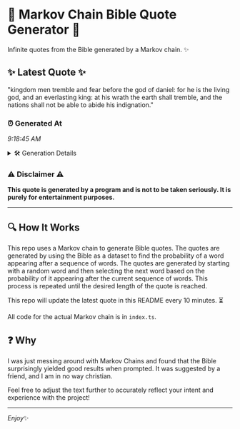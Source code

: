 # 📖 Markov Chain Bible Quote Generator 📖

Infinite quotes from the Bible generated by a Markov chain. ✨

## ✨ Latest Quote ✨
"kingdom men tremble and fear before the god of daniel: for he is the living god, and an everlasting king: at his wrath the earth shall tremble, and the nations shall not be able to abide his indignation."

### ⏰ Generated At
*9:18:45 AM*

<details>
    <summary>🛠️ Generation Details</summary>
    <p>
        <strong>🌱 Seed:</strong> kingdom<br>
        <strong>🔄 Iterations:</strong> 37<br>
        <strong>📜 Context History:</strong><br>[ kingdom ]: men<br>[ kingdom, men ]: tremble<br>[ kingdom, men, tremble ]: and<br>[ kingdom, men, tremble, and ]: fear<br>[ kingdom, men, tremble, and, fear ]: before<br>[ kingdom, men, tremble, and, fear, before ]: the<br>[ men, tremble, and, fear, before, the ]: god<br>[ tremble, and, fear, before, the, god ]: of<br>[ and, fear, before, the, god, of ]: daniel:<br>[ fear, before, the, god, of, daniel: ]: for<br>[ before, the, god, of, daniel:, for ]: he<br>[ the, god, of, daniel:, for, he ]: is<br>[ god, of, daniel:, for, he, is ]: the<br>[ of, daniel:, for, he, is, the ]: living<br>[ daniel:, for, he, is, the, living ]: god,<br>[ for, he, is, the, living, god, ]: and<br>[ he, is, the, living, god,, and ]: an<br>[ is, the, living, god,, and, an ]: everlasting<br>[ the, living, god,, and, an, everlasting ]: king:<br>[ living, god,, and, an, everlasting, king: ]: at<br>[ god,, and, an, everlasting, king:, at ]: his<br>[ and, an, everlasting, king:, at, his ]: wrath<br>[ an, everlasting, king:, at, his, wrath ]: the<br>[ everlasting, king:, at, his, wrath, the ]: earth<br>[ king:, at, his, wrath, the, earth ]: shall<br>[ at, his, wrath, the, earth, shall ]: tremble,<br>[ his, wrath, the, earth, shall, tremble, ]: and<br>[ wrath, the, earth, shall, tremble,, and ]: the<br>[ the, earth, shall, tremble,, and, the ]: nations<br>[ earth, shall, tremble,, and, the, nations ]: shall<br>[ shall, tremble,, and, the, nations, shall ]: not<br>[ tremble,, and, the, nations, shall, not ]: be<br>[ and, the, nations, shall, not, be ]: able<br>[ the, nations, shall, not, be, able ]: to<br>[ nations, shall, not, be, able, to ]: abide<br>[ shall, not, be, able, to, abide ]: his<br>[ not, be, able, to, abide, his ]: indignation.<br>
    </p>
</details>

### ⚠️ Disclaimer ⚠️
**This quote is generated by a program and is not to be taken seriously. It is purely for entertainment purposes.**

---

## 🔍 How It Works

This repo uses a Markov chain to generate Bible quotes. The quotes are generated by using the Bible as a dataset to find the probability of a word appearing after a sequence of words. The quotes are generated by starting with a random word and then selecting the next word based on the probability of it appearing after the current sequence of words. This process is repeated until the desired length of the quote is reached.

This repo will update the latest quote in this README every 10 minutes. ⏳

All code for the actual Markov chain is in `index.ts`.

## ❓ Why

I was just messing around with Markov Chains and found that the Bible surprisingly yielded good results when prompted. 
It was suggested by a friend, and I am in no way christian.

Feel free to adjust the text further to accurately reflect your intent and experience with the project!

---

*Enjoy*✨
